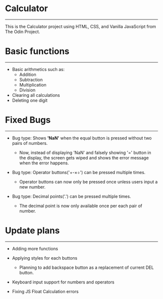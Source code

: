 # Calculator
-------
This is the Calculator project using HTML, CSS, and Vanilla JavaScript from The Odin Project.

# Basic functions
------
- Basic arithmetics such as:
    - Addition
    - Subtraction
    - Multiplication
    - Division
- Clearing all calculations
- Deleting one digit

# Fixed Bugs
-----
- Bug type: Shows **'NaN'** when the equal button is pressed without two pairs of numbers.
    - Now, instead of displaying 'NaN' and falsely showing '=' button in the display, the screen gets wiped and shows the error message when the error happens.

- Bug type: Operator buttons('+-×÷') can be pressed multiple times.
    - Operator buttons can now only be pressed once unless users input a new number.

- Bug type: Decimal points('.') can be pressed multiple times.
    - The decimal point is now only available once per each pair of number.

# Update plans
------
- Adding more functions

- Applying styles for each buttons
    - Planning to add backspace button as a replacement of current DEL button.

- Keyboard input support for numbers and operators

- Fixing JS Float Calculation errors
